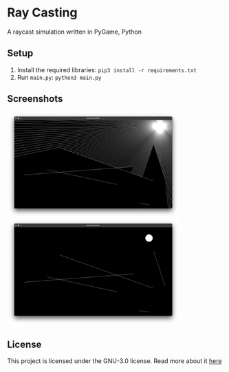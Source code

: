 # Ray Casting
A raycast simulation written in PyGame, Python

## Setup
1. Install the required libraries: `pip3 install -r requirements.txt`
2. Run `main.py`: `python3 main.py`

## Screenshots
<img src=".github/images/screenshot0.png" width="400"/></img>
<img src=".github/images/screenshot1.png" width="400"/></img>

## License
This project is licensed under the GNU-3.0 license. Read more about it [here](LICENSE)